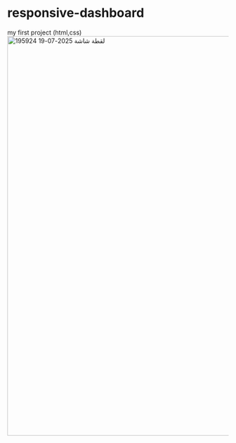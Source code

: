# responsive-dashboard
my first project (html,css)
<a href="https://github.com/Osama-dev20/responsive-dashboard/blob/main/README.md"><img width="1918" height="909" alt="لقطة شاشة 2025-07-19 195924" src="https://github.com/user-attachments/assets/87007a10-1fda-42e6-9d16-51b4a62137b9" /></a>
